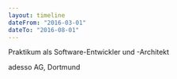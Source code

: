 ```yaml
---
layout: timeline
dateFrom: "2016-03-01"
dateTo: "2016-08-01"
---
```

Praktikum als Software-Entwickler und -Architekt

adesso AG, Dortmund